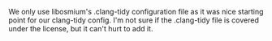 We only use libosmium's .clang-tidy configuration file as it was nice starting point for our clang-tidy config. I'm not sure if the .clang-tidy file is covered under the license, but it can't hurt to add it.
